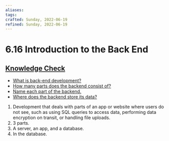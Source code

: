 ```yaml
---
aliases: 
tags: 
crafted: Sunday, 2022-06-19
refined: Sunday, 2022-06-19
---
```


# 6.16 Introduction to the Back End

## [Knowledge Check](https://www.theodinproject.com/lessons/foundations-introduction-to-the-back-end#knowledge-check)

- [What is back-end development?](https://techterms.com/definition/backend)
- [How many parts does the backend consist of?](https://www.codecademy.com/articles/back-end-architecture/)
- [Name each part of the backend.](https://www.codecademy.com/articles/back-end-architecture)
- [Where does the backend store its data?](https://www.codecademy.com/articles/back-end-architecture)

1. Development that deals with parts of an app or website where users do not see, such as using SQL queries to access data, performing data encryption on transit, or handling file uploads.
2. 3 parts.
3. A server, an app, and a database.
4. In the database.
